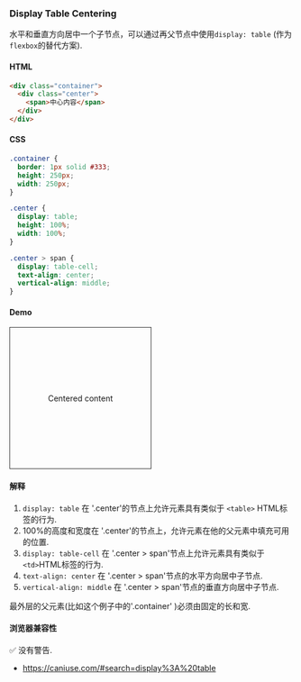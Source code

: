 ### Display Table Centering

水平和垂直方向居中一个子节点，可以通过再父节点中使用`display: table` (作为`flexbox`的替代方案).

#### HTML

```html
<div class="container">
  <div class="center">
    <span>中心内容</span>
  </div>
</div>
```

#### CSS

```css
.container {
  border: 1px solid #333;
  height: 250px;
  width: 250px;
}

.center {
  display: table;
  height: 100%;
  width: 100%;
}

.center > span {
  display: table-cell;
  text-align: center;
  vertical-align: middle;
}
```

#### Demo
<div class="snippet-demo">
  <div class="snippet-demo__container">
    <div class="snippet-demo__center">
      <span>Centered content</span>
    </div>
  </div>
</div>

<style>
.snippet-demo__container {
  border: 1px solid #333;
  height: 250px;
  width: 250px;
}
.snippet-demo__center {
  display: table;
  height: 100%;
  width: 100%;
}
.snippet-demo__center > span {
  display: table-cell;
  text-align: center;
  vertical-align: middle;
}
</style>

#### 解释

1. `display: table` 在 '.center'的节点上允许元素具有类似于 `<table>` HTML标签的行为.
2. 100%的高度和宽度在 '.center'的节点上，允许元素在他的父元素中填充可用的位置.
3. `display: table-cell` 在 '.center > span'节点上允许元素具有类似于` <td>`HTML标签的行为.
2. `text-align: center` 在 '.center > span'节点的水平方向居中子节点.
2. `vertical-align: middle` 在 '.center > span'节点的垂直方向居中子节点.

最外层的父元素(比如这个例子中的'.container' )必须由固定的长和宽.

#### 浏览器兼容性

<span class="snippet__support-note">✅ 没有警告.</span>

* https://caniuse.com/#search=display%3A%20table

<!-- tags: layout -->
